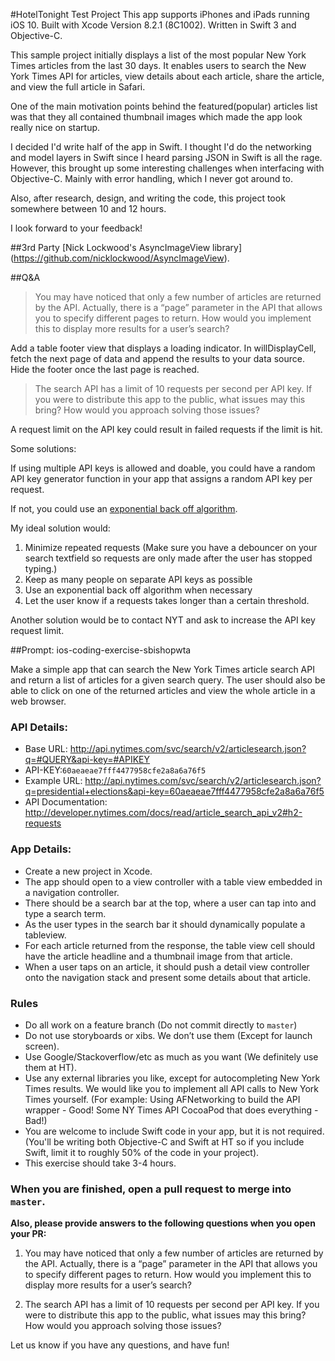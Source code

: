 #HotelTonight Test Project
This app supports iPhones and iPads running iOS 10.
Built with Xcode Version 8.2.1 (8C1002). Written in Swift 3 and Objective-C.

This sample project initially displays a list of the most popular New York Times articles from the last 30 days. It enables users to search the New York Times API for articles, view details about each article, share the article, and view the full article in Safari.

One of the main motivation points behind the featured(popular) articles list was that they all contained thumbnail images which made the app look really nice on startup.

I decided I'd write half of the app in Swift. I thought I'd do the networking and model layers in Swift since I heard parsing JSON in Swift is all the rage. However, this brought up some interesting challenges when interfacing with Objective-C. Mainly with error handling, which I never got around to.

Also, after research, design, and writing the code, this project took somewhere between 10 and 12 hours.

I look forward to your feedback!

##3rd Party
[Nick Lockwood's AsyncImageView library] (https://github.com/nicklockwood/AsyncImageView).

##Q&A
> You may have noticed that only a few number of articles are returned by the API. Actually, there is a “page” parameter in the API that allows you to specify different pages to return. How would you implement this to display more results for a user’s search?

Add a table footer view that displays a loading indicator. In willDisplayCell, fetch the next page of data and append the results to your data source. Hide the footer once the last page is reached.

> The search API has a limit of 10 requests per second per API key. If you were to distribute this app to the public, what issues may this bring? How would you approach solving those issues?

A request limit on the API key could result in failed requests if the limit is hit.

Some solutions:

If using multiple API keys is allowed and doable, you could have a random API key generator function in your app that assigns a random API key per request.

If not, you could use an [exponential back off algorithm](https://en.wikipedia.org/wiki/Exponential_backoff).

My ideal solution would:
1. Minimize repeated requests (Make sure you have a debouncer on your search textfield so requests are only made after the user has stopped typing.)
2. Keep as many people on separate API keys as possible
3. Use an exponential back off algorithm when necessary
4. Let the user know if a requests takes longer than a certain threshold.

Another solution would be to contact NYT and ask to increase the API key request limit.



##Prompt: ios-coding-exercise-sbishopwta

Make a simple app that can search the New York Times article search API and return a list of articles for a given search query. The user should also be able to click on one of the returned articles and view the whole article in a web browser.

### API Details:

* Base URL: http://api.nytimes.com/svc/search/v2/articlesearch.json?q=#QUERY&api-key=#APIKEY
* API-KEY:`60aeaeae7fff4477958cfe2a8a6a76f5`
* Example URL: http://api.nytimes.com/svc/search/v2/articlesearch.json?q=presidential+elections&api-key=60aeaeae7fff4477958cfe2a8a6a76f5
* API Documentation: http://developer.nytimes.com/docs/read/article_search_api_v2#h2-requests

### App Details:
* Create a new project in Xcode.
* The app should open to a view controller with a table view embedded in a navigation controller.
* There should be a search bar at the top, where a user can tap into and type a search term.
* As the user types in the search bar it should dynamically populate a tableview.
* For each article returned from the response, the table view cell should have the article headline and a thumbnail image from that article.
* When a user taps on an article, it should push a detail view controller onto the navigation stack and present some details about that article.

### Rules
* Do all work on a feature branch (Do not commit directly to `master`)
* Do not use storyboards or xibs. We don’t use them (Except for launch screen).
* Use Google/Stackoverflow/etc as much as you want (We definitely use them at HT).
* Use any external libraries you like, except for autocompleting New York Times results. We would like you to implement all API calls to New York Times yourself. (For example: Using AFNetworking to build the API wrapper - Good! Some NY Times API CocoaPod that does everything - Bad!)
* You are welcome to include Swift code in your app, but it is not required. (You'll be writing both Objective-C and Swift at HT so if you include Swift, limit it to roughly 50% of the code in your project).
* This exercise should take 3-4 hours.

### When you are finished, open a pull request to merge into `master`.

**Also, please provide answers to the following questions when you open your PR:**

1. You may have noticed that only a few number of articles are returned by the API. Actually, there is a “page” parameter in the API that allows you to specify different pages to return. How would you implement this to display more results for a user’s search?

2. The search API has a limit of 10 requests per second per API key. If you were to distribute this app to the public, what issues may this bring? How would you approach solving those issues?

Let us know if you have any questions, and have fun!
